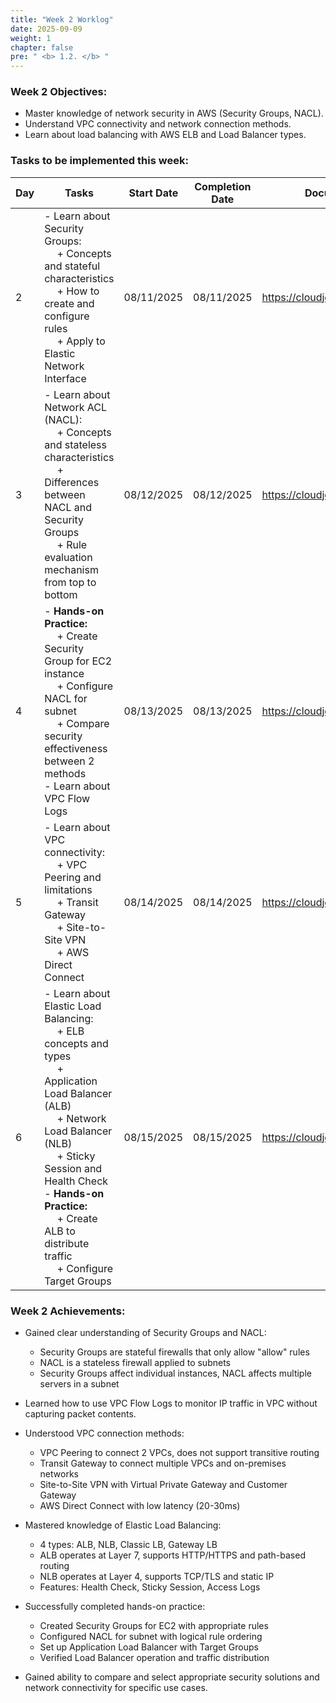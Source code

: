 ```yaml
---
title: "Week 2 Worklog"
date: 2025-09-09
weight: 1
chapter: false
pre: " <b> 1.2. </b> "
---
```



### Week 2 Objectives:

* Master knowledge of network security in AWS (Security Groups, NACL).
* Understand VPC connectivity and network connection methods.
* Learn about load balancing with AWS ELB and Load Balancer types.

### Tasks to be implemented this week:
| Day | Tasks | Start Date | Completion Date | Documentation Source |
| --- | --- | --- | --- | --- |
| 2 | - Learn about Security Groups: <br>&emsp; + Concepts and stateful characteristics <br>&emsp; + How to create and configure rules <br>&emsp; + Apply to Elastic Network Interface | 08/11/2025 | 08/11/2025 | <https://cloudjourney.awsstudygroup.com/> |
| 3 | - Learn about Network ACL (NACL): <br>&emsp; + Concepts and stateless characteristics <br>&emsp; + Differences between NACL and Security Groups <br>&emsp; + Rule evaluation mechanism from top to bottom | 08/12/2025 | 08/12/2025 | <https://cloudjourney.awsstudygroup.com/> |
| 4 | - **Hands-on Practice:** <br>&emsp; + Create Security Group for EC2 instance <br>&emsp; + Configure NACL for subnet <br>&emsp; + Compare security effectiveness between 2 methods <br> - Learn about VPC Flow Logs | 08/13/2025 | 08/13/2025 | <https://cloudjourney.awsstudygroup.com/> |
| 5 | - Learn about VPC connectivity: <br>&emsp; + VPC Peering and limitations <br>&emsp; + Transit Gateway <br>&emsp; + Site-to-Site VPN <br>&emsp; + AWS Direct Connect | 08/14/2025 | 08/14/2025 | <https://cloudjourney.awsstudygroup.com/> |
| 6 | - Learn about Elastic Load Balancing: <br>&emsp; + ELB concepts and types <br>&emsp; + Application Load Balancer (ALB) <br>&emsp; + Network Load Balancer (NLB) <br>&emsp; + Sticky Session and Health Check <br> - **Hands-on Practice:** <br>&emsp; + Create ALB to distribute traffic <br>&emsp; + Configure Target Groups | 08/15/2025 | 08/15/2025 | <https://cloudjourney.awsstudygroup.com/> |


### Week 2 Achievements:

* Gained clear understanding of Security Groups and NACL:
  * Security Groups are stateful firewalls that only allow "allow" rules
  * NACL is a stateless firewall applied to subnets
  * Security Groups affect individual instances, NACL affects multiple servers in a subnet

* Learned how to use VPC Flow Logs to monitor IP traffic in VPC without capturing packet contents.

* Understood VPC connection methods:
  * VPC Peering to connect 2 VPCs, does not support transitive routing
  * Transit Gateway to connect multiple VPCs and on-premises networks
  * Site-to-Site VPN with Virtual Private Gateway and Customer Gateway
  * AWS Direct Connect with low latency (20-30ms)

* Mastered knowledge of Elastic Load Balancing:
  * 4 types: ALB, NLB, Classic LB, Gateway LB
  * ALB operates at Layer 7, supports HTTP/HTTPS and path-based routing
  * NLB operates at Layer 4, supports TCP/TLS and static IP
  * Features: Health Check, Sticky Session, Access Logs

* Successfully completed hands-on practice:
  * Created Security Groups for EC2 with appropriate rules
  * Configured NACL for subnet with logical rule ordering
  * Set up Application Load Balancer with Target Groups
  * Verified Load Balancer operation and traffic distribution

* Gained ability to compare and select appropriate security solutions and network connectivity for specific use cases.